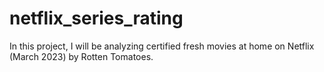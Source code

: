 # netflix_series_rating
In this project, I will be analyzing certified fresh movies at home on Netflix (March 2023) by Rotten Tomatoes.
